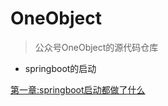 # OneObject
> 公众号OneObject的源代码仓库

- springboot的启动

[第一章:springboot启动都做了什么](https://github.com/Zjalon/OneObject/start)